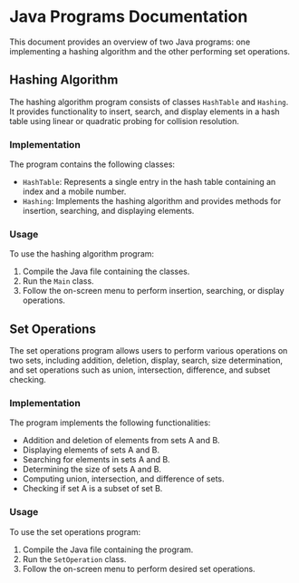 # Java Programs Documentation

This document provides an overview of two Java programs: one implementing a hashing algorithm and the other performing set operations.

## Hashing Algorithm

The hashing algorithm program consists of classes `HashTable` and `Hashing`. It provides functionality to insert, search, and display elements in a hash table using linear or quadratic probing for collision resolution.

### Implementation

The program contains the following classes:

- `HashTable`: Represents a single entry in the hash table containing an index and a mobile number.
- `Hashing`: Implements the hashing algorithm and provides methods for insertion, searching, and displaying elements.

### Usage

To use the hashing algorithm program:

1. Compile the Java file containing the classes.
2. Run the `Main` class.
3. Follow the on-screen menu to perform insertion, searching, or display operations.

## Set Operations

The set operations program allows users to perform various operations on two sets, including addition, deletion, display, search, size determination, and set operations such as union, intersection, difference, and subset checking.

### Implementation

The program implements the following functionalities:

- Addition and deletion of elements from sets A and B.
- Displaying elements of sets A and B.
- Searching for elements in sets A and B.
- Determining the size of sets A and B.
- Computing union, intersection, and difference of sets.
- Checking if set A is a subset of set B.

### Usage

To use the set operations program:

1. Compile the Java file containing the program.
2. Run the `SetOperation` class.
3. Follow the on-screen menu to perform desired set operations.

